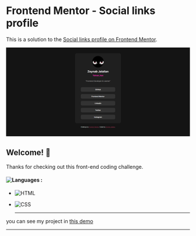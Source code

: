 # Frontend Mentor - Social links profile

This is a solution to the [Social links profile on Frontend Mentor](https://www.frontendmentor.io/challenges/social-links-profile-UG32l9m6dQ).  


![Design preview for the Recipe page coding challenge](picc.png)

## Welcome! 👋

Thanks for checking out this front-end coding challenge.

#### ![Languages](https://img.shields.io/github/languages/count/zeynab-jalalian/Social-links-profile) :
 - ![HTML](https://img.shields.io/badge/Html-orange)
 - ![CSS](https://img.shields.io/badge/Css-blue)

      ---
 you can see my project in [this demo](https://zeynab-jalalian.github.io/Social-links-profile/)
  ___



